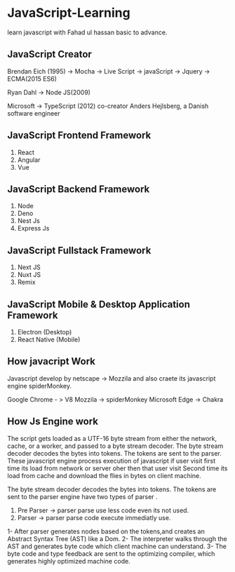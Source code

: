 # JavaScript-Learning

learn javascript  with Fahad ul hassan basic to advance.

## JavaScript Creator  

Brendan Eich (1995) -> Mocha -> Live Script -> javaScript -> Jquery -> ECMA(2015 ES6) 

Ryan Dahl -> Node JS(2009) 

Microsoft -> TypeScript (2012) co-creator Anders Hejlsberg, a Danish software engineer

## JavaScript Frontend Framework

1. React
2. Angular
3. Vue

## JavaScript Backend Framework

1. Node
2. Deno
3. Nest Js
4. Express Js

## JavaScript Fullstack Framework

1. Next JS
2. Nuxt JS
3. Remix

## JavaScript Mobile & Desktop Application Framework

1. Electron (Desktop)
2. React Native (Mobile)

## How javacript Work 

Javascript develop by netscape -> Mozzila and also craete its javascript engine spiderMonkey.

Google Chrome - > V8 
Mozzila -> spiderMonkey
Microsoft Edge -> Chakra
 
## How Js Engine work

The script gets loaded as a UTF-16 byte stream from either the network, cache, or a worker, and passed to a byte stream decoder.
The byte stream decoder decodes the bytes into tokens. The tokens are sent to the parser.
These javascript engine process execution of javascript if user visit first time its load from network or server oher then that user visit Second time its load from cache and download the flies in bytes on client machine.

The byte stream decoder decodes the bytes into tokens. The tokens are sent to the parser engine have two types of parser .

1. Pre Parser ->  parser parse use less code even its not used. 
2. Parser -> parser parse code execute immediatly use.

1- After parser generates nodes based on the tokens,and creates an Abstract Syntax Tree (AST) like a Dom. 
2- The interpreter walks through the AST and generates byte code which client machine can understand.
3- The byte code and type feedback are sent to the optimizing compiler,
which generates highly optimized machine code.